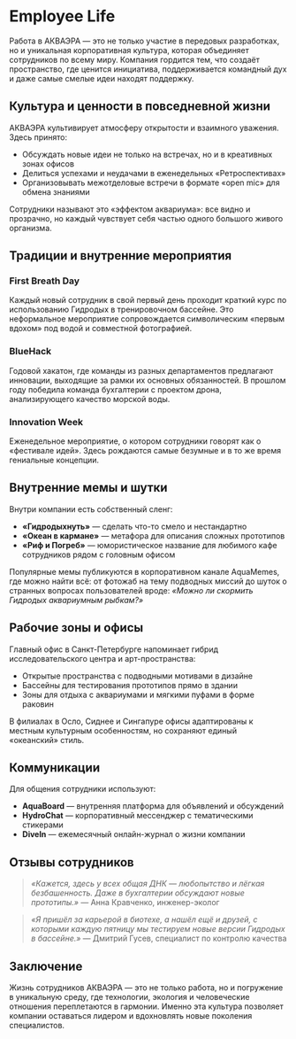 # Employee Life

Работа в АКВАЭРА — это не только участие в передовых разработках, но и уникальная корпоративная культура, которая объединяет сотрудников по всему миру. Компания гордится тем, что создаёт пространство, где ценится инициатива, поддерживается командный дух и даже самые смелые идеи находят поддержку.

## Культура и ценности в повседневной жизни

АКВАЭРА культивирует атмосферу открытости и взаимного уважения. Здесь принято:

- Обсуждать новые идеи не только на встречах, но и в креативных зонах офисов
- Делиться успехами и неудачами в еженедельных «Ретроспективах»
- Организовывать межотделовые встречи в формате «open mic» для обмена знаниями

Сотрудники называют это «эффектом аквариума»: все видно и прозрачно, но каждый чувствует себя частью одного большого живого организма.

## Традиции и внутренние мероприятия

### First Breath Day

Каждый новый сотрудник в свой первый день проходит краткий курс по использованию Гидродых в тренировочном бассейне. Это неформальное мероприятие сопровождается символическим «первым вдохом» под водой и совместной фотографией.

### BlueHack

Годовой хакатон, где команды из разных департаментов предлагают инновации, выходящие за рамки их основных обязанностей. В прошлом году победила команда бухгалтерии с проектом дрона, анализирующего качество морской воды.

### Innovation Week

Еженедельное мероприятие, о котором сотрудники говорят как о «фестивале идей». Здесь рождаются самые безумные и в то же время гениальные концепции.

## Внутренние мемы и шутки

Внутри компании есть собственный сленг:

- **«Гидродыхнуть»** — сделать что-то смело и нестандартно
- **«Океан в кармане»** — метафора для описания сложных прототипов
- **«Риф и Погреб»** — юмористическое название для любимого кафе сотрудников рядом с головным офисом

Популярные мемы публикуются в корпоративном канале AquaMemes, где можно найти всё: от фотожаб на тему подводных миссий до шуток о странных вопросах пользователей вроде:
*«Можно ли скормить Гидродых аквариумным рыбкам?»*

## Рабочие зоны и офисы

Главный офис в Санкт-Петербурге напоминает гибрид исследовательского центра и арт-пространства:

- Открытые пространства с подводными мотивами в дизайне
- Бассейны для тестирования прототипов прямо в здании
- Зоны для отдыха с аквариумами и мягкими пуфами в форме раковин

В филиалах в Осло, Сиднее и Сингапуре офисы адаптированы к местным культурным особенностям, но сохраняют единый «океанский» стиль.

## Коммуникации

Для общения сотрудники используют:

- **AquaBoard** — внутренняя платформа для объявлений и обсуждений
- **HydroChat** — корпоративный мессенджер с тематическими стикерами
- **DiveIn** — ежемесячный онлайн-журнал о жизни компании

## Отзывы сотрудников

> *«Кажется, здесь у всех общая ДНК — любопытство и лёгкая безбашенность. Даже в бухгалтерии обсуждают новые прототипы.»*
> — Анна Кравченко, инженер-эколог

> *«Я пришёл за карьерой в биотехе, а нашёл ещё и друзей, с которыми каждую пятницу мы тестируем новые версии Гидродых в бассейне.»*
> — Дмитрий Гусев, специалист по контролю качества

## Заключение

Жизнь сотрудников АКВАЭРА — это не только работа, но и погружение в уникальную среду, где технологии, экология и человеческие отношения переплетаются в гармонии. Именно эта культура позволяет компании оставаться лидером и вдохновлять новые поколения специалистов.
